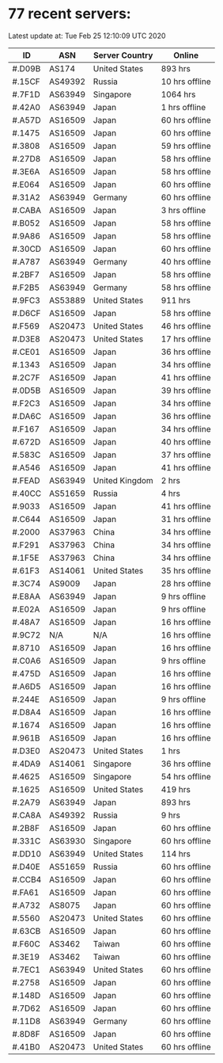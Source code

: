 # 77 recent servers:

Latest update at: Tue Feb 25 12:10:09 UTC 2020

| ID | ASN | Server Country | Online |
| -- | --- | -------------- | ------ |
| #.D09B | AS174 | United States | 893 hrs |
| #.15CF | AS49392 | Russia | 10 hrs offline |
| #.7F1D | AS63949 | Singapore | 1064 hrs |
| #.42A0 | AS63949 | Japan | 1 hrs offline |
| #.A57D | AS16509 | Japan | 60 hrs offline |
| #.1475 | AS16509 | Japan | 60 hrs offline |
| #.3808 | AS16509 | Japan | 59 hrs offline |
| #.27D8 | AS16509 | Japan | 58 hrs offline |
| #.3E6A | AS16509 | Japan | 58 hrs offline |
| #.E064 | AS16509 | Japan | 60 hrs offline |
| #.31A2 | AS63949 | Germany | 60 hrs offline |
| #.CABA | AS16509 | Japan | 3 hrs offline |
| #.B052 | AS16509 | Japan | 58 hrs offline |
| #.9A86 | AS16509 | Japan | 58 hrs offline |
| #.30CD | AS16509 | Japan | 60 hrs offline |
| #.A787 | AS63949 | Germany | 40 hrs offline |
| #.2BF7 | AS16509 | Japan | 58 hrs offline |
| #.F2B5 | AS63949 | Germany | 58 hrs offline |
| #.9FC3 | AS53889 | United States | 911 hrs |
| #.D6CF | AS16509 | Japan | 58 hrs offline |
| #.F569 | AS20473 | United States | 46 hrs offline |
| #.D3E8 | AS20473 | United States | 17 hrs offline |
| #.CE01 | AS16509 | Japan | 36 hrs offline |
| #.1343 | AS16509 | Japan | 34 hrs offline |
| #.2C7F | AS16509 | Japan | 41 hrs offline |
| #.0D5B | AS16509 | Japan | 39 hrs offline |
| #.F2C3 | AS16509 | Japan | 34 hrs offline |
| #.DA6C | AS16509 | Japan | 36 hrs offline |
| #.F167 | AS16509 | Japan | 34 hrs offline |
| #.672D | AS16509 | Japan | 40 hrs offline |
| #.583C | AS16509 | Japan | 37 hrs offline |
| #.A546 | AS16509 | Japan | 41 hrs offline |
| #.FEAD | AS63949 | United Kingdom | 2 hrs |
| #.40CC | AS51659 | Russia | 4 hrs |
| #.9033 | AS16509 | Japan | 41 hrs offline |
| #.C644 | AS16509 | Japan | 31 hrs offline |
| #.2000 | AS37963 | China | 34 hrs offline |
| #.F291 | AS37963 | China | 34 hrs offline |
| #.1F5E | AS37963 | China | 34 hrs offline |
| #.61F3 | AS14061 | United States | 35 hrs offline |
| #.3C74 | AS9009 | Japan | 28 hrs offline |
| #.E8AA | AS63949 | Japan | 9 hrs offline |
| #.E02A | AS16509 | Japan | 9 hrs offline |
| #.48A7 | AS16509 | Japan | 16 hrs offline |
| #.9C72 | N/A | N/A | 16 hrs offline |
| #.8710 | AS16509 | Japan | 16 hrs offline |
| #.C0A6 | AS16509 | Japan | 9 hrs offline |
| #.475D | AS16509 | Japan | 16 hrs offline |
| #.A6D5 | AS16509 | Japan | 16 hrs offline |
| #.244E | AS16509 | Japan | 9 hrs offline |
| #.D8A4 | AS16509 | Japan | 16 hrs offline |
| #.1674 | AS16509 | Japan | 16 hrs offline |
| #.961B | AS16509 | Japan | 16 hrs offline |
| #.D3E0 | AS20473 | United States | 1 hrs |
| #.4DA9 | AS14061 | Singapore | 36 hrs offline |
| #.4625 | AS16509 | Singapore | 54 hrs offline |
| #.1625 | AS16509 | United States | 419 hrs |
| #.2A79 | AS63949 | Japan | 893 hrs |
| #.CA8A | AS49392 | Russia | 9 hrs |
| #.2B8F | AS16509 | Japan | 60 hrs offline |
| #.331C | AS63930 | Singapore | 60 hrs offline |
| #.DD10 | AS63949 | United States | 114 hrs |
| #.D40E | AS51659 | Russia | 60 hrs offline |
| #.CCB4 | AS16509 | Japan | 60 hrs offline |
| #.FA61 | AS16509 | Japan | 60 hrs offline |
| #.A732 | AS8075 | Japan | 60 hrs offline |
| #.5560 | AS20473 | United States | 60 hrs offline |
| #.63CB | AS16509 | Japan | 60 hrs offline |
| #.F60C | AS3462 | Taiwan | 60 hrs offline |
| #.3E19 | AS3462 | Taiwan | 60 hrs offline |
| #.7EC1 | AS63949 | United States | 60 hrs offline |
| #.2758 | AS16509 | Japan | 60 hrs offline |
| #.148D | AS16509 | Japan | 60 hrs offline |
| #.7D62 | AS16509 | Japan | 60 hrs offline |
| #.11D8 | AS63949 | Germany | 60 hrs offline |
| #.8D8F | AS16509 | Japan | 60 hrs offline |
| #.41B0 | AS20473 | United States | 60 hrs offline |


